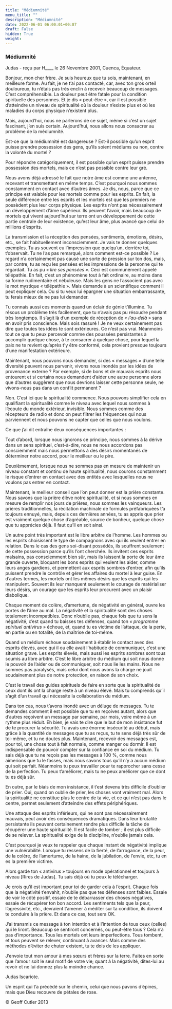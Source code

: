 ```yaml
---
title: "Médiumnité"
menu_title: ""
description: "Médiumnité"
date: 2022-06-01 06:00:01+00:87
draft: False
hidden: True
weight:
---
```

### Médiumnité

Judas - reçu par H____ le 26 Novembre 2001, Cuenca, Équateur.

Bonjour, mon cher frère. Je suis heureux que tu sois, maintenant, en meilleure forme. Au fait, je ne t’ai pas contacté, car, avec ton gros orteil douloureux, tu n’étais pas très enclin à  recevoir beaucoup de messages. C’est compréhensible. La douleur peut être fatale pour la condition spirituelle des personnes. Et je dis « peut-être », car il est possible d’atteindre un niveau de spiritualité où la douleur n’existe plus et où les maladies du corps physique n’existent plus.

Mais, aujourd’hui, nous ne parlerons de ce sujet, même si c’est un sujet fascinant, j’en suis certain. Aujourd’hui, nous allons nous consacrer au problème de la médiumnité.

Est-ce que la médiumnité est dangereuse ? Est-il possible qu’un esprit puisse prendre possession des gens, qu’ils soient médiums ou non, contre la volonté du mortel ?

Pour répondre catégoriquement, il est possible qu’un esprit puisse prendre possession des mortels, mais ce n’est pas possible contre leur gré.

Nous avons déjà adressé le fait que notre âme est comme une antenne, recevant et transmettant en même temps. C’est pourquoi nous sommes constamment en contact avec d’autres âmes. Je dis, nous, parce que ce principe est valable pour les mortels comme pour les esprits. En fait, la seule différence entre les esprits et les mortels est que les premiers ne possèdent plus leur corps physique. Les esprits n’ont pas nécessairement un développement d’âme supérieur. Ils peuvent l’avoir, mais beaucoup de mortels qui vivent aujourd’hui sur terre ont un développement de cette partie centrale de leur existence, qu’est leur âme,  plus avancé que celui de millions d’esprits.

La transmission et la réception des pensées, sentiments, émotions, désirs, etc., se fait habituellement inconsciemment. Je vais te donner quelques exemples. Tu as souvent eu l’impression que quelqu’un, derrière toi, t’observait. Tu ne l’as pas remarqué, alors comment est-ce possible ? Le regard n’a certainement pas causé une sorte de pression sur ton dos, mais, par contre, tu as reçu les pensées et les impressions de la personne qui te regardait. Tu as pu *« lire ses pensées »*. Ceci est communément appelé télépathie. En fait, c’est un phénomène tout à fait ordinaire, au moins dans sa forme rudimentaire et nébuleuse. Mais les gens ne l’associent pas avec le mot mystique « télépathie ». Mais demande à un scientifique comment il peut expliquer cela. Ou si tu veux lui épargner une situation embarrassante, tu ferais mieux de ne pas lui demander.

Tu connais aussi ces moments quand un éclair de génie t’illumine. Tu résous un problème très facilement, que tu n’avais pas pu résoudre pendant très longtemps. Il s’agit là d’un exemple de réception de *« l’au-delà »* sans en avoir pris conscience. Mais sois rassuré ! Je ne veux certainement pas dire que toutes tes idées te sont extérieures. Ce n’est pas vrai. Néanmoins tout ce que tu peux percevoir comme des poussées persistantes à accomplir quelque chose, à te consacrer à quelque chose, pour lequel la paix ne te revient qu’après t’y être conformé, cela provient  presque toujours d’une manifestation extérieure.

Maintenant, nous pouvons nous demander, si des « messages » d’une telle diversité peuvent nous parvenir, vivons nous inondés par les idées de provenance externe ? Par exemple, si de bons et de mauvais esprits nous entourent et si certains nous demandent d’aider une autre personne alors que d’autres suggèrent que nous devrions laisser cette personne seule, ne vivons-nous pas dans un conflit permanent ?

Non. C’est ici que la spiritualité commence. Nous pouvons simplifier cela en qualifiant la spiritualité comme le niveau  avec lequel nous sommes à l’écoute du monde extérieur, invisible. Nous sommes comme des récepteurs de radio et donc on peut filtrer les fréquences qui nous parviennent et nous pouvons ne capter que celles que nous voulons.

Ce que j’ai dit entraîne deux conséquences importantes :

Tout d’abord, lorsque nous ignorons ce principe, nous sommes à la dérive dans un sens spirituel, c’est-à-dire, nous ne nous accordons pas consciemment mais nous permettons à des désirs momentanés de déterminer notre accord, pour le meilleur ou le pire.

Deuxièmement, lorsque nous ne sommes pas en mesure de maintenir un niveau constant et continu de haute spiritualité, nous courons constamment le risque d’entrer en contact avec des  entités avec lesquelles nous ne voulons pas entrer en contact.

Maintenant, le meilleur conseil que l’on peut donner est la prière constante. Nous savons que la prière élève notre spiritualité, et si nous sommes en mesure de remplir nos jours de prières, nous sommes les vainqueurs. Les prières traditionnelles, la récitation machinale de formules préfabriquées t’a toujours ennuyé, mais, depuis ces dernières années, tu as appris que prier est vraiment quelque chose d’agréable, source de bonheur, quelque chose que tu apprécies déjà. Il faut qu’il en soit ainsi.

Un autre point très important est le libre arbitre de l’homme. Les hommes ou les esprits choisissent le type de compagnons avec qui ils veulent entrer en relation. Dans le cas des gens soi-disant possédés, ils souffrent  seulement de cette possession parce qu’ils l’ont cherchée. Ils invitent ces esprits malsains, pas consciemment bien sûr, mais ils laissent la porte de leur âme grande ouverte, bloquant les bons esprits qui veulent les aider, comme leurs anges gardiens, et permettent aux esprits sombres d’entrer, afin qu’ils puissent prendre le contrôle et gérer les affaires du mortel à leur guise. En d’autres termes, les mortels ont les mêmes désirs que les esprits qui les manipulent. Souvent ils leur manquent seulement le courage de matérialiser leurs désirs, un courage que les esprits leur procurent avec un plaisir diabolique.

Chaque moment de colère, d’amertume, de négativité en général, ouvre les portes de l’âme au mal. La négativité et la spiritualité sont des choses totalement incompatibles. Donc n’oublie pas, chaque fois que tu sens la négativité, c’est quand tu baisses tes défenses, quand ton *« programme spirituel antivirus »* échoue, et, quand tu es victime de l’attaque, de la perte, en partie ou en totalité, de la maîtrise de toi-même.

Quand un médium échoue soudainement à établir le contact avec des esprits élevés, avec qui il ou elle avait l’habitude de communiquer, c’est une situation grave. Les esprits élevés, mais aussi les esprits sombres sont tous soumis au libre arbitre. C’est le libre arbitre du médium qui soit nous donne le pouvoir de l’aider ou de communiquer, soit nous lie les mains. Nous ne sommes pas paralysés, mais celui dont nous avons la charge ne jouit soudainement plus de notre protection, en raison de son choix.

C’est le travail des guides spirituels de faire en sorte que la spiritualité de ceux dont ils ont la charge reste à un niveau élevé. Mais tu comprends qu’il s’agit d’un travail qui nécessite la collaboration du médium.

Dans ton cas, nous t’avons inondé avec un déluge de messages. Tu te demandes comment il est possible que tu en reçoives autant, alors que d’autres reçoivent un message par semaine, par mois, voire même à un rythme plus réduit. Eh bien, je vais te dire que le but de mon insistance fut de te procurer la sécurité. Tu avais une énorme insécurité au début, mais grâce à la quantité de messages que tu as reçus, tu te sens déjà très sûr de toi-même, et tu ne doutes plus. Maintenant, recevoir des messages est, pour toi, une chose  tout à fait normale, comme manger ou dormir. Il est indispensable de pouvoir compter sur la confiance en soi du médium. Tu sais déjà que tu ne reçois pas les messages à 100 %, comme nous aimerions que tu le fasses, mais nous savons tous qu’il n’y a aucun médium qui soit parfait. Néanmoins tu peux travailler pour te rapprocher sans cesse de la perfection. Tu peux t’améliorer, mais tu ne peux améliorer que ce dont tu es déjà sûr.

En outre, par le biais de mon insistance, il t’est devenu très difficile d’oublier de prier. Oui, quand on oublie de prier, les choses vont vraiment mal. Alors la spiritualité ne constitue plus le centre de ta vie, et ce qui n’est pas dans le centre, permet seulement d’atteindre des effets périphériques.

Une attaque des esprits inférieurs, qui ne sont pas nécessairement mauvais, peut avoir des conséquences dramatiques. Dans leur brutalité persistante ils peuvent certainement rendre plus difficile la tâche de récupérer une haute spiritualité. Il est facile de tomber ; il est plus difficile de se relever. La spiritualité exige de la discipline, n’oublie jamais cela.

C’est pourquoi je veux te rappeler que chaque instant de négativité implique une vulnérabilité. Lorsque tu ressens de la fierté, de l’arrogance, de la peur, de la colère, de l’amertume, de la haine, de la jubilation, de l’envie, etc, tu en es la première victime.

Alors garde ton « antivirus » toujours en mode opérationnel et toujours à niveau [Rires de Judas]. Tu sais déjà où tu peux le télécharger.

Je crois qu’il est important pour toi de garder cela à l’esprit. Chaque fois que la négativité t’envahit, n’oublie pas que tes défenses sont faibles. Essaie de voir le côté positif, essaie de te débarrasser des choses négatives, essaie de récupérer ton bon accord. Les sentiments tels que la peur, l’agressivité, etc., devraient t’amener à méditer sur ta condition, ils doivent te conduire à la prière. Et dans ce cas, tout sera OK.

J’ai transmis ce message à ton intention et à l’intention de tous ceux (celles) qui le liront. Beaucoup se sentiront concernés, ou peut-être tous ? Cela n’a pas d’importance. Tous les mortels ont leurs imperfections. Tous tombent, et tous peuvent se relever, continuant à avancer. Mais comme des méthodes d’éviter de chuter existent, tu te dois de les appliquer.

J’envoie tout mon amour à mes sœurs et frères sur la terre. Faites en sorte que l’amour soit le seul motif de votre vie; quant à la négativité, dites-lui au revoir et ne lui donnez plus la moindre chance.

Judas Iscariote.

Un esprit qui t’a précédé sur le chemin, celui que nous pavons d’épines, mais que Dieu recouvre de pétales de rose.

© Geoff Cutler 2013
